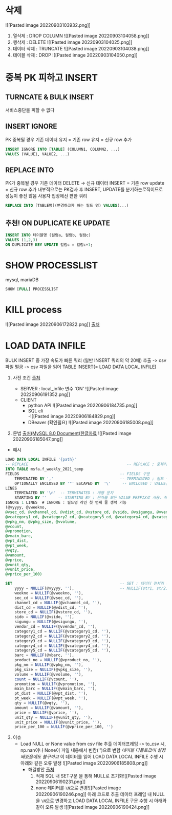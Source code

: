 # 삭제
![[Pasted image 20220903103932.png]]
1. 열삭제 : DROP COLUMN
![[Pasted image 20220903104058.png]]
3. 행삭제 : DELETE
![[Pasted image 20220903104025.png]]
4. 데이터 삭제 : TRUNCATE
![[Pasted image 20220903104038.png]]
6. 테이블 삭제 : DROP
![[Pasted image 20220903104050.png]]


# 중복 PK 피하고 INSERT
## TURNCATE & BULK INSERT
서비스중단을 피할 수 없다
## INSERT IGNORE
PK 중복될 경우 기존 데이터 유지
	= 기존 row 유지
	= 신규 row 추가
```SQL
INSERT IGNORE INTO [TABLE] (COLUMN1, COLUMN2, ...)  
VALUES (VALUE1, VALUE2, ...)
```
## REPLACE INTO
PK가 중복될 경우 기존 데이터 DELETE -> 신규 데이터 INSERT
	= 기존 row update
	= 신규 row 추가
내부적으로는 PK검사 후 INSERT, UPDATE를 분기하는로직이므로 성능이 좋진 않음
사용자 입장에선 편한 쿼리
```sql
REPLACE INTO [TABLE명](변경하고자 하는 필드 명) VALUES(...)
```
## 추천! ON DUPLICATE KE UPDATE 
```SQL
INSERT INTO 테이블명 (컬럼a, 컬럼b, 컬럼c) 
VALUES (1,2,3) 
ON DUPLICATE KEY UPDATE 컬럼c = 컬럼c+1;
```

# SHOW PROCESSLIST
mysql, mariaDB
```SQL
SHOW [FULL] PROCESSLIST
```

# KILL process
![[Pasted image 20220906172822.png]]
[출처](https://mariadb.com/kb/en/kill/)
# LOAD DATA INFILE
BULK INSERT 중 가장 속도가 빠른 쿼리 (일반 INSERT 쿼리의 약 20배)
추출 -> csv 파일 떨굼 -> csv 파일을 읽어 TABLE INSERT(= LOAD DATA LOCAL INFILE)
1. 사전 조건 [출처](https://techtoart.tistory.com/52)
	- SERVER : local_infile 변수 'ON' ![[Pasted image 20220906191352.png]]
	- CLIENT
		- python API ![[Pasted image 20220906184735.png]]
		- SQL cli  
		-![[Pasted image 20220906184829.png]]
		- DBeaver (확인필요) ![[Pasted image 20220906185008.png]]
		
2. 문법 [출처(MySQL 8.0 Document)](https://dev.mysql.com/doc/refman/8.0/en/load-data.html)[한글자료](https://getchan.github.io/data/mysql_load_data/)
![[Pasted image 20220906185047.png]]
- 예시
```sql
LOAD DATA LOCAL INFILE '{path}'
-- REPLACE                                           -- REPLACE ; 중복키값 INSERT 시 처리 방법, 얘 쓰면 REPLACE INTO 로 도는거랑 같아서 성능 안좋음...
INTO TABLE msfa.f_weekly_2021_temp
FIELDS                                            -- FIELDS 구문 
    TERMINATED BY ','                             -- TERMINATED ; 필드 구분자
    OPTIONALLY ENCLOSED BY '"' ESCAPED BY  '\'     -- ENCLOSED : VALUE를 해당 문자로 감싼다. ESCAPED BY : 허용할 특수문자
LINES
    TERMINATED BY '\n'  -- TERMINATED : 개행 문자
    STARTING BY ''     -- STARTING BY : 문자를 모든 VALUE PREFIX로 사용. 해당 문자 없을 시 무시.
IGNORE 1 LINES  # IGNORE : 필드명 라인 첫 번째 줄 생략 가능
(@vyyyy, @vweekno, 
@vsec_cd, @vchannel_cd, @vdist_cd, @vstore_cd, @vsido, @vsigungu, @vvendor_cd, 
@vcategory1_cd, @vcategory2_cd, @vcategory3_cd, @vcategory4_cd, @vcategory5_cd, @vbarc, @vproduct_no, 
@vpkg_nm, @vpkg_size, @vvolume, 
@vcount, 
@vpromotion, 
@vmain_barc, 
@vpt_dist,
@vpt_week,
@vqty,
@vamount,
@vprice,
@vunit_qty,
@vunit_price,
@vprice_per_100)

SET                                               -- SET : 데이터 전처리 후 할당
    yyyy = NULLIF(@vyyyy, ''),                    -- NULLIF(str1, str2) : str1==str2 일 경우 NULL 할당(테이블 필드 디폴트 설정이 안먹어서 이렇게 해줌)
    weekno = NULLIF(@vweekno, ''),
    sec_cd = NULLIF(@vsec_cd, ''),
    channel_cd = NULLIF(@vchannel_cd, ''),
    dist_cd = NULLIF(@vdist_cd, ''),
    store_cd = NULLIF(@vstore_cd, ''),
    sido = NULLIF(@vsido, ''),
    sigungu = NULLIF(@vsigungu, ''),
    vendor_cd = NULLIF(@vvendor_cd, ''),
    category1_cd = NULLIF(@vcategory1_cd, ''),
    category2_cd = NULLIF(@vcategory2_cd, ''),
    category3_cd = NULLIF(@vcategory3_cd, ''),
    category4_cd = NULLIF(@vcategory4_cd, ''),
    category5_cd = NULLIF(@vcategory5_cd, ''),
    barc = NULLIF(@vbarc, ''),
    product_no = NULLIF(@vproduct_no, ''),
    pkg_nm = NULLIF(@vpkg_nm, ''),
    pkg_size = NULLIF(@vpkg_size, ''),
    volume = NULLIF(@vvolume, ''),
    count = NULLIF(@vcount, ''),
    promotion = NULLIF(@vpromotion, ''),
    main_barc = NULLIF(@vmain_barc, ''),
    pt_dist = NULLIF(@vpt_dist, ''),
    pt_week = NULLIF(@vpt_week, ''),
    qty = NULLIF(@vqty, ''),
    amount = NULLIF(@vamount, ''),
    price = NULLIF(@vprice, ''),
    unit_qty = NULLIF(@vunit_qty, ''),
    unit_price = NULLIF(@vunit_price, ''),
    price_per_100 = NULLIF(@vprice_per_100, '')
```
3. 이슈
	- Load NULL or None value from csv file
	추출 데이터프레임 -> to_csv 시, np.nan이나 None이 파일 내용에서 빈칸('')으로 변함
	_테이블 디폴트값이 설정돼있음에도 불구하고_ 이 데이터를 읽어 LOAD DATA LOCAL INFILE 수행 시 아래와 같은 오류 발생	![[Pasted image 20220906185808.png]]
		- 해결방안 [출처](https://stackoverflow.com/questions/2675323/mysql-load-null-values-from-csv-data)
			1. 적재 SQL 내 SET구문 을 통해 NULL로 초기화![[Pasted image 20220906190231.png]]
			2. ~~none 데이터를 `\N`으로 변경~~![[Pasted image 20220906190246.png]]
				아래 코드로 추출 데이터 프레임 내 NULL을 `\N`으로 변경하고 LOAD DATA LOCAL INFILE 구문 수행 시 아래와 같이 오류 발생 ![[Pasted image 20220906190424.png]]
